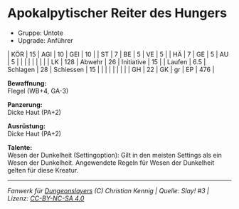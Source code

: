 # Apokalpytischer Reiter des Hungers  
- Gruppe: Untote  
- Upgrade: Anführer  

| KÖR    | 15  | AGI      | 10 | GEI        | 10  |
| ST     | 7   | BE       | 5  | VE         | 5   |
| HÄ     | 7   | GE       | 5  | AU         | 5   |
|        |     |          |    |            |     |
| LK     | 128 | Abwehr   | 26 | Initiative | 15  |
| Laufen | 6.5 | Schlagen | 28 | Schiessen  | 15  |
|        |     |          |    |            |     |
| GH     | 22  | GK       | gr | EP         | 476 |


**Bewaffnung:**  
Flegel (WB+4, GA-3)

**Panzerung:**  
Dicke Haut (PA+2)

**Ausrüstung:**  
Dicke Haut (PA+2)

**Talente:**  
Wesen der Dunkelheit (Settingoption): Gilt in den meisten Settings als ein Wesen der Dunkelheit. Angewendete Regeln für Wesen der Dunkelheit gelten für diese Kreatur.





___
*Fanwerk für [Dungeonslayers](https://www.dungeonslayers.net/) (C) Christian Kennig | Quelle: Slay! #3 | Lizenz: [CC-BY-NC-SA 4.0](https://creativecommons.org/licenses/by-nc-sa/4.0/deed.de)*